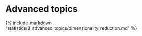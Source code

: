 # Advanced topics

{% include-markdown "statistics/8_advanced_topics/dimensionality_reduction.md" %}

